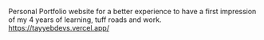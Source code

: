 Personal Portfolio website for a better experience to have a first impression of my 4 years of learning, tuff roads and work.
https://tayyebdevs.vercel.app/
